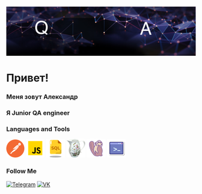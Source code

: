 ![Header](https://github.com/AlexS9112/AlexS9112/blob/main/assets/title-bg-2222.jpeg)
# Привет!

### Меня зовут Александр 
### Я Junior QA engineer 



### Languages and Tools


![This is image](https://github.com/AlexS9112/AlexS9112/blob/main/assets/postman.png)
![This is image](https://github.com/AlexS9112/AlexS9112/blob/main/assets/js.png)
![This is image](https://github.com/AlexS9112/AlexS9112/blob/main/assets/nsql.png)
![This is image](https://github.com/AlexS9112/AlexS9112/blob/main/assets/Charli.png)
![This is image](https://github.com/AlexS9112/AlexS9112/blob/main/assets/dbiv.png)
![This is image](https://github.com/AlexS9112/AlexS9112/blob/main/assets/konnew.png)

### Follow Me

[![Telegram](https://img.shields.io/badge/-Telegram-090909?style=for-the-badge&logo=Telegram&logoColor=27A0D)](https://t.me/alexsultanov)
[![VK](https://img.shields.io/badge/-VKONTAKTE-090909?style=for-the-badge&logo=VK&logoColor=4F7DB3)](https://vk.com/alexk9112)